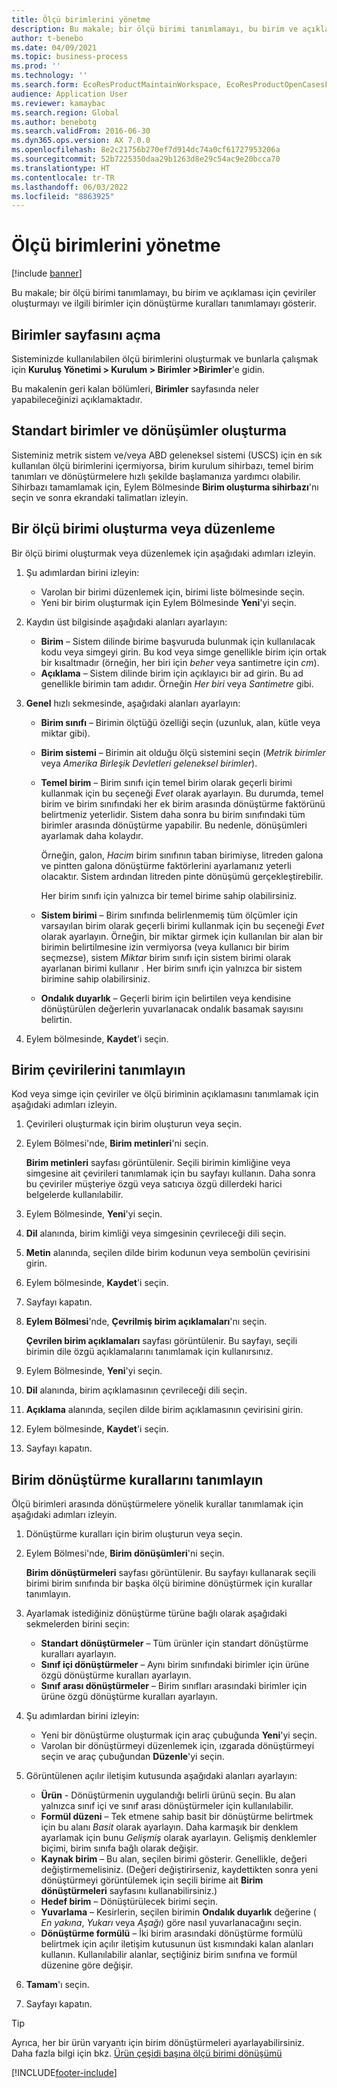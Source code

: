 ```yaml
---
title: Ölçü birimlerini yönetme
description: Bu makale; bir ölçü birimi tanımlamayı, bu birim ve açıklaması için çeviriler oluşturmayı ve ilgili birimler için dönüştürme kuralları tanımlamayı gösterir.
author: t-benebo
ms.date: 04/09/2021
ms.topic: business-process
ms.prod: ''
ms.technology: ''
ms.search.form: EcoResProductMaintainWorkspace, EcoResProductOpenCasesFormPart, UnitOfMeasure, UnitOfMeasureReportingTranslation, UnitOfMeasureTranslation, UnitOfMeasureConversion, UnitOfMeasureConversionEditOrCreate, UnitOfMeasureLookup, UnitOfMeasureCalculator, UnitOfMeasureWizard, UnitOfMeasureLookupTest
audience: Application User
ms.reviewer: kamaybac
ms.search.region: Global
ms.author: benebotg
ms.search.validFrom: 2016-06-30
ms.dyn365.ops.version: AX 7.0.0
ms.openlocfilehash: 8e2c21756b270ef7d914dc74a0cf61727953206a
ms.sourcegitcommit: 52b7225350daa29b1263d8e29c54ac9e20bcca70
ms.translationtype: HT
ms.contentlocale: tr-TR
ms.lasthandoff: 06/03/2022
ms.locfileid: "8863925"
---
```

# <a name="manage-units-of-measure"></a>Ölçü birimlerini yönetme

[!include [banner](../../includes/banner.md)]

Bu makale; bir ölçü birimi tanımlamayı, bu birim ve açıklaması için çeviriler oluşturmayı ve ilgili birimler için dönüştürme kuralları tanımlamayı gösterir.

## <a name="open-the-units-page"></a>Birimler sayfasını açma

Sisteminizde kullanılabilen ölçü birimlerini oluşturmak ve bunlarla çalışmak için **Kuruluş Yönetimi \> Kurulum \> Birimler \>Birimler**'e gidin.

Bu makalenin geri kalan bölümleri, **Birimler** sayfasında neler yapabileceğinizi açıklamaktadır.

## <a name="create-standard-units-and-conversions"></a>Standart birimler ve dönüşümler oluşturma

Sisteminiz metrik sistem ve/veya ABD geleneksel sistemi (USCS) için en sık kullanılan ölçü birimlerini içermiyorsa, birim kurulum sihirbazı, temel birim tanımları ve dönüştürmelere hızlı şekilde başlamanıza yardımcı olabilir. Sihirbazı tamamlamak için, Eylem Bölmesinde **Birim oluşturma sihirbazı**'nı seçin ve sonra ekrandaki talimatları izleyin.

## <a name="create-or-edit-a-unit-of-measure"></a>Bir ölçü birimi oluşturma veya düzenleme

Bir ölçü birimi oluşturmak veya düzenlemek için aşağıdaki adımları izleyin.

1. Şu adımlardan birini izleyin:

    - Varolan bir birimi düzenlemek için, birimi liste bölmesinde seçin.
    - Yeni bir birim oluşturmak için Eylem Bölmesinde **Yeni**'yi seçin.

1. Kaydın üst bilgisinde aşağıdaki alanları ayarlayın:

    - **Birim** – Sistem dilinde birime başvuruda bulunmak için kullanılacak kodu veya simgeyi girin. Bu kod veya simge genellikle birim için ortak bir kısaltmadır (örneğin, her biri için *beher* veya santimetre için *cm*).
    - **Açıklama** – Sistem dilinde birim için açıklayıcı bir ad girin. Bu ad genellikle birimin tam adıdır. Örneğin *Her biri* veya *Santimetre* gibi.

1. **Genel** hızlı sekmesinde, aşağıdaki alanları ayarlayın:<!-- KFM: confirm this:    - **Fixed unit assignment** and **Fixed unit** – These fields have an effect only if you're using the Microsoft Retail Essentials product. If the current unit can be mapped to one of the fixed units that are used by Retail Essentials, set the **Fixed unit assignment** option to *Yes*. Then select the fixed unit in the **Fixed unit** field. -->

    - **Birim sınıfı** – Birimin ölçtüğü özelliği seçin (uzunluk, alan, kütle veya miktar gibi).
    - **Birim sistemi** – Birimin ait olduğu ölçü sistemini seçin (*Metrik birimler* veya *Amerika Birleşik Devletleri geleneksel birimler*).
    - **Temel birim** – Birim sınıfı için temel birim olarak geçerli birimi kullanmak için bu seçeneği *Evet* olarak ayarlayın. Bu durumda, temel birim ve birim sınıfındaki her ek birim arasında dönüştürme faktörünü belirtmeniz yeterlidir. Sistem daha sonra bu birim sınıfındaki tüm birimler arasında dönüştürme yapabilir. Bu nedenle, dönüşümleri ayarlamak daha kolaydır.

        Örneğin, galon, *Hacim* birim sınıfının taban birimiyse, litreden galona ve pintten galona dönüştürme faktörlerini ayarlamanız yeterli olacaktır. Sistem ardından litreden pinte dönüşümü gerçekleştirebilir.

        Her birim sınıfı için yalnızca bir temel birime sahip olabilirsiniz.

    - **Sistem birimi** – Birim sınıfında belirlenmemiş tüm ölçümler için varsayılan birim olarak geçerli birimi kullanmak için bu seçeneği *Evet* olarak ayarlayın. Örneğin, bir miktar girmek için kullanılan bir alan bir birimin belirtilmesine izin vermiyorsa (veya kullanıcı bir birim seçmezse), sistem *Miktar* birim sınıfı için sistem birimi olarak ayarlanan birimi kullanır . Her birim sınıfı için yalnızca bir sistem birimine sahip olabilirsiniz.
    - **Ondalık duyarlık** – Geçerli birim için belirtilen veya kendisine dönüştürülen değerlerin yuvarlanacak ondalık basamak sayısını belirtin.

1. Eylem bölmesinde, **Kaydet**'i seçin.

## <a name="define-unit-translations"></a>Birim çevirilerini tanımlayın

Kod veya simge için çeviriler ve ölçü biriminin açıklamasını tanımlamak için aşağıdaki adımları izleyin.

1. Çevirileri oluşturmak için birim oluşturun veya seçin.
1. Eylem Bölmesi'nde, **Birim metinleri**'ni seçin.

    **Birim metinleri** sayfası görüntülenir. Seçili birimin kimliğine veya simgesine ait çevirileri tanımlamak için bu sayfayı kullanın. Daha sonra bu çeviriler müşteriye özgü veya satıcıya özgü dillerdeki harici belgelerde kullanılabilir.

1. Eylem Bölmesinde, **Yeni**'yi seçin.
1. **Dil** alanında, birim kimliği veya simgesinin çevrileceği dili seçin.
1. **Metin** alanında, seçilen dilde birim kodunun veya sembolün çevirisini girin.
1. Eylem bölmesinde, **Kaydet**'i seçin.
1. Sayfayı kapatın.
1. **Eylem Bölmesi**'nde, **Çevrilmiş birim açıklamaları**'nı seçin.

    **Çevrilen birim açıklamaları** sayfası görüntülenir. Bu sayfayı, seçili birimin dile özgü açıklamalarını tanımlamak için kullanırsınız.

1. Eylem Bölmesinde, **Yeni**'yi seçin.
1. **Dil** alanında, birim açıklamasının çevrileceği dili seçin.
1. **Açıklama** alanında, seçilen dilde birim açıklamasının çevirisini girin.
1. Eylem bölmesinde, **Kaydet**'i seçin.
1. Sayfayı kapatın.

## <a name="define-unit-conversion-rules"></a>Birim dönüştürme kurallarını tanımlayın

Ölçü birimleri arasında dönüştürmelere yönelik kurallar tanımlamak için aşağıdaki adımları izleyin.

1. Dönüştürme kuralları için birim oluşturun veya seçin.
1. Eylem Bölmesi'nde, **Birim dönüşümleri**'ni seçin.

    **Birim dönüştürmeleri** sayfası görüntülenir. Bu sayfayı kullanarak seçili birimi birim sınıfında bir başka ölçü birimine dönüştürmek için kurallar tanımlayın.

1. Ayarlamak istediğiniz dönüştürme türüne bağlı olarak aşağıdaki sekmelerden birini seçin:

    - **Standart dönüştürmeler** – Tüm ürünler için standart dönüştürme kuralları ayarlayın.
    - **Sınıf içi dönüştürmeler** – Aynı birim sınıfındaki birimler için ürüne özgü dönüştürme kuralları ayarlayın.
    - **Sınıf arası dönüştürmeler** – Birim sınıfları arasındaki birimler için ürüne özgü dönüştürme kuralları ayarlayın.

1. Şu adımlardan birini izleyin:

    - Yeni bir dönüştürme oluşturmak için araç çubuğunda **Yeni**'yi seçin.
    - Varolan bir dönüştürmeyi düzenlemek için, ızgarada dönüştürmeyi seçin ve araç çubuğundan **Düzenle**'yi seçin.

1. Görüntülenen açılır iletişim kutusunda aşağıdaki alanları ayarlayın:

    - **Ürün** - Dönüştürmenin uygulandığı belirli ürünü seçin. Bu alan yalnızca sınıf içi ve sınıf arası dönüştürmeler için kullanılabilir.
    - **Formül düzeni** – Tek etmene sahip basit bir dönüştürme belirtmek için bu alanı *Basit* olarak ayarlayın. Daha karmaşık bir denklem ayarlamak için bunu *Gelişmiş* olarak ayarlayın. Gelişmiş denklemler biçimi, birim sınıfa bağlı olarak değişir.
    - **Kaynak birim** – Bu alan, seçilen birimi gösterir. Genellikle, değeri değiştirmemelisiniz. (Değeri değiştirirseniz, kaydettikten sonra yeni dönüştürmeyi görüntülemek için seçili birime ait **Birim dönüştürmeleri** sayfasını kullanabilirsiniz.)
    - **Hedef birim** – Dönüştürülecek birimi seçin.
    - **Yuvarlama** – Kesirlerin, seçilen birimin **Ondalık duyarlık** değerine ( *En yakına*, *Yukarı* veya *Aşağı*) göre nasıl yuvarlanacağını seçin.
    - **Dönüştürme formülü** – İki birim arasındaki dönüştürme formülü belirtmek için açılır iletişim kutusunun üst kısmındaki kalan alanları kullanın. Kullanılabilir alanlar, seçtiğiniz birim sınıfına ve formül düzenine göre değişir.

1. **Tamam**'ı seçin.
1. Sayfayı kapatın.

> [!TIP]
> Ayrıca, her bir ürün varyantı için birim dönüştürmeleri ayarlayabilirsiniz. Daha fazla bilgi için bkz. [Ürün çeşidi başına ölçü birimi dönüşümü](../uom-conversion-per-product-variant.md)

[!INCLUDE[footer-include](../../../includes/footer-banner.md)]
